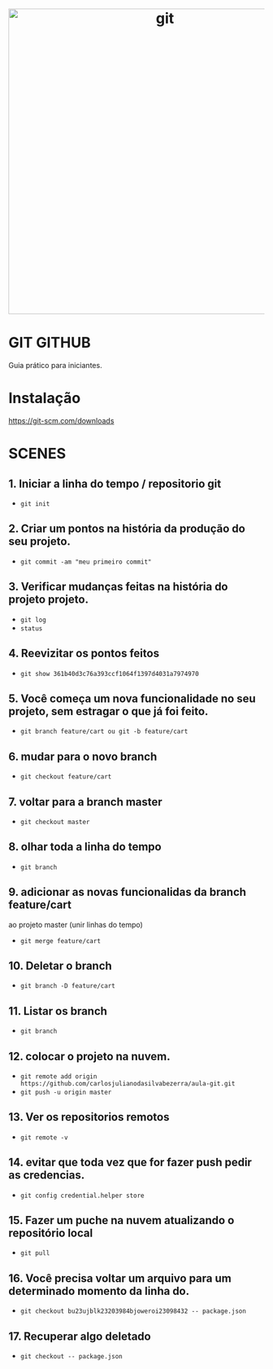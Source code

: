 
<h1 align="center">
    <img alt="git" src="https://img.youtube.com/vi/2alg7MQ6_sI/maxresdefault.jpg" width="600px" />
</h1>

# GIT GITHUB

Guia prático para iniciantes.

# Instalação

https://git-scm.com/downloads

# SCENES

## 1. Iniciar a linha do tempo / repositorio git
* `git init`

## 2. Criar um pontos na história da produção do seu projeto.
* `git commit -am "meu primeiro commit"`

## 3. Verificar mudanças feitas na história do projeto projeto.
* `git log`
* `status`

## 4. Reevizitar os pontos feitos
* `git show 361b40d3c76a393ccf1064f1397d4031a7974970`

## 5. Você começa um nova funcionalidade no seu projeto, sem estragar o que já foi feito.
* `git branch feature/cart ou git -b feature/cart`

## 6. mudar para o novo branch
* `git checkout feature/cart`

## 7. voltar para a branch master
* `git checkout master`

## 8. olhar toda a linha do tempo
* `git branch`

## 9. adicionar as novas funcionalidas da branch feature/cart
ao projeto master (unir linhas do tempo)
* `git merge feature/cart`

## 10. Deletar o branch
* `git branch -D feature/cart`

## 11. Listar os branch
* `git branch` 

## 12. colocar o projeto na nuvem.
* `git remote add origin https://github.com/carlosjulianodasilvabezerra/aula-git.git`
* `git push -u origin master`

## 13. Ver os repositorios remotos
* `git remote -v`

## 14. evitar que toda vez que for fazer push pedir as credencias.
* `git config credential.helper store`

## 15. Fazer um puche na nuvem atualizando o repositório local
* `git pull`

## 16. Você precisa voltar um arquivo para um determinado momento da linha do.
* `git checkout bu23ujblk23203984bjoweroi23098432 -- package.json`

## 17. Recuperar algo deletado
* `git checkout -- package.json`
